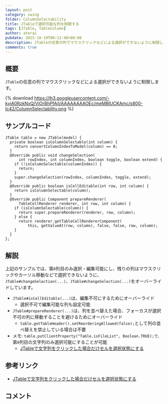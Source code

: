 ```yaml
---
layout: post
category: swing
folder: ColumnSelectability
title: JTableで選択可能な列を制限する
tags: [JTable, TableColumn]
author: aterai
pubdate: 2015-10-19T00:12:40+09:00
description: JTableの任意の列でマウスクリックなどによる選択ができないように制限します。
comments: true
---
```

## 概要
`JTable`の任意の列でマウスクリックなどによる選択ができないように制限します。

{% download https://lh3.googleusercontent.com/-kvjA0RzkNxQ/ViOrBhPfAiI/AAAAAAAAOEc/meMBIUCKAmc/s800-Ic42/ColumnSelectability.png %}

## サンプルコード
<pre class="prettyprint"><code>JTable table = new JTable(model) {
  private boolean isColumnSelectable(int column) {
    return convertColumnIndexToModel(column) == 0;
  }
  @Override public void changeSelection(
      int rowIndex, int columnIndex, boolean toggle, boolean extend) {
    if (!isColumnSelectable(columnIndex)) {
      return;
    }
    super.changeSelection(rowIndex, columnIndex, toggle, extend);
  }
  @Override public boolean isCellEditable(int row, int column) {
    return isColumnSelectable(column);
  }
  @Override public Component prepareRenderer(
      TableCellRenderer renderer, int row, int column) {
    if (isColumnSelectable(column)) {
      return super.prepareRenderer(renderer, row, column);
    } else {
      return renderer.getTableCellRendererComponent(
          this, getValueAt(row, column), false, false, row, column);
    }
  }
};
</code></pre>

## 解説
上記のサンプルでは、第`0`列目のみ選択・編集可能にし、残りの列はマウスクリックやカーソル移動などで選択できないように、`JTable#changeSelection(...)`、`JTable#changeSelection(...)`をオーバーライドしています。

- `JTable#isCellEditable(...)`は、編集不可にするためにオーバーライド
    - 選択不可で編集可能な列も設定可能
- `JTable#prepareRenderer(...)`は、列を並べ替えた場合、フォーカスが選択不可の列に移動することを避けるためにオーバーライド
    - `table.getTableHeader().setReorderingAllowed(false);`として列の並べ替えを禁止している場合は不要
- メモ: `table.putClientProperty("Table.isFileList", Boolean.TRUE);で、`第`0`列目の文字列のみ選択可能にすることが可能
    - [JTableで文字列をクリックした場合だけセルを選択状態にする](http://ateraimemo.com/Swing/TableFileList.html)

<!-- dummy comment line for breaking list -->

## 参考リンク
- [JTableで文字列をクリックした場合だけセルを選択状態にする](http://ateraimemo.com/Swing/TableFileList.html)

<!-- dummy comment line for breaking list -->

## コメント
